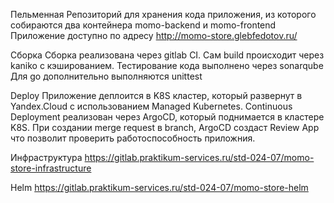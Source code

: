 Пельменная
Репозиторий для хранения кода приложения, из которого собираются два контейнера momo-backend и momo-frontend Приложение доступно по адресу http://momo-store.glebfedotov.ru/

Сборка
Сборка реализована через gitlab CI. Сам build происходит через kaniko с кэшированием. Тестирование кода выполнено через sonarqube Для go дополнительно выполняются unittest

Deploy
Приложение деплоится в K8S кластер, который развернут в Yandex.Cloud с использованием Managed Kubernetes. Continuous Deployment реализован через ArgoCD, который поднимается в кластере K8S. При создании merge request в branch, ArgoCD создаст Review App что позволит проверить работоспособность приложния.

Инфраструктура
https://gitlab.praktikum-services.ru/std-024-07/momo-store-infrastructure

Helm
https://gitlab.praktikum-services.ru/std-024-07/momo-store-helm
```
